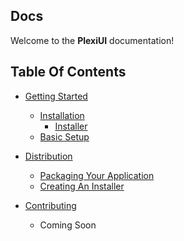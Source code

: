 ## Docs
Welcome to the **PlexiUI** documentation!

## Table Of Contents
 - [Getting Started](/gettingStarted/gettingStarted.md)
     - [Installation](/gettingStarted/installation/Installation.md)
        - [Installer](/gettingStarted/installation/Installer.md)
     - [Basic Setup](/gettingStarted/BasicSetup.md)
  
 - [Distribution](/distribution/Distribution.md)
     - [Packaging Your Application](/distribution/packagingYourApp.md)
     - [Creating An Installer](/distribution/creatingAnInstaller.md)
  
 - [Contributing](/contributing/Contributing.md)
     - Coming Soon
